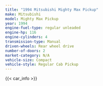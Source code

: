 ```yaml
---
title: "1994 Mitsubishi Mighty Max Pickup"
make: Mitsubishi
model: Mighty Max Pickup
year: 1994
engine-fuel-type: regular unleaded
engine-hp: 116
engine-cylinders: 4
transmission-type: Manual
driven-wheels: Rear wheel drive
number-of-doors: 2
market-category: N/A
vehicle-size: Compact
vehicle-style: Regular Cab Pickup
---
```


{{< car_info >}}

